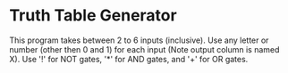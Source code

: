 # Truth Table Generator

This program takes between 2 to 6 inputs (inclusive).
Use any letter or number (other then 0 and 1) for each input (Note output column is named X).
Use '!' for NOT gates, '*' for AND gates, and '+' for OR gates.

